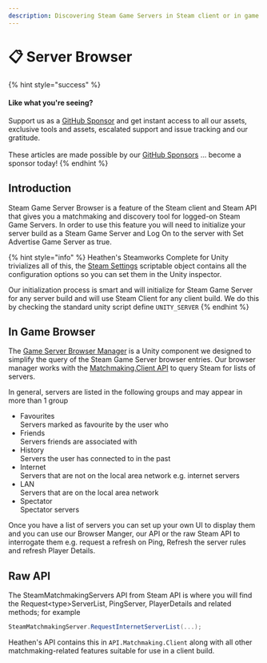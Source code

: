 ```yaml
---
description: Discovering Steam Game Servers in Steam client or in game.
---
```


# 📋 Server Browser

{% hint style="success" %}
#### Like what you're seeing?

Support us as a [GitHub Sponsor](../../../../../where-to-buy/become-a-sponsor.md) and get instant access to all our assets, exclusive tools and assets, escalated support and issue tracking and our gratitude.\
\
These articles are made possible by our [GitHub Sponsors](../../../../../where-to-buy/become-a-sponsor.md) ... become a sponsor today!
{% endhint %}

## &#x20;Introduction

Steam Game Server Browser is a feature of the Steam client and Steam API that gives you a matchmaking and discovery tool for logged-on Steam Game Servers. In order to use this feature you will need to initialize your server build as a Steam Game Server and Log On to the server with Set Advertise Game Server as true.&#x20;

{% hint style="info" %}
Heathen's Steamworks Complete for Unity trivializes all of this, the [Steam Settings](../../../../../toolkit-for-steamworks/unity/classes-and-structs/steam-settings/) scriptable object contains all the configuration options so you can set them in the Unity inspector.&#x20;

Our initialization process is smart and will initialize for Steam Game Server for any server build and will use Steam Client for any client build. We do this by checking the standard unity script define `UNITY_SERVER`
{% endhint %}

## In Game Browser

The [Game Server Browser Manager](../../../../../toolkit-for-steamworks/unity/components/game-server-browser-manager.md) is a Unity component we designed to simplify the query of the Steam Game Server browser entries. Our browser manager works with the [Matchmaking.Client API](../../../../../toolkit-for-steamworks/unity/api/matchmaking.client.md) to query Steam for lists of servers.

In general, servers are listed in the following groups and may appear in more than 1 group

* Favourites \
  Servers marked as favourite by the user who&#x20;
* Friends\
  Servers friends are associated with
* History\
  Servers the user has connected to in the past
* Internet\
  Servers that are not on the local area network e.g. internet servers
* LAN\
  Servers that are on the local area network
* Spectator\
  Spectator servers

Once you have a list of servers you can set up your own UI to display them and you can use our Browser Manger, our API or the raw Steam API to interrogate them e.g. request a refresh on Ping, Refresh the server rules and refresh Player Details.

## Raw API

The SteamMatchmakingServers API from Steam API is where you will find the Request\<type>ServerList, PingServer, PlayerDetails and related methods; for example&#x20;

```csharp
SteamMatchmakingServer.RequestInternetServerList(...);
```

Heathen's API contains this in `API.Matchmaking.Client` along with all other matchmaking-related features suitable for use in a client build.


